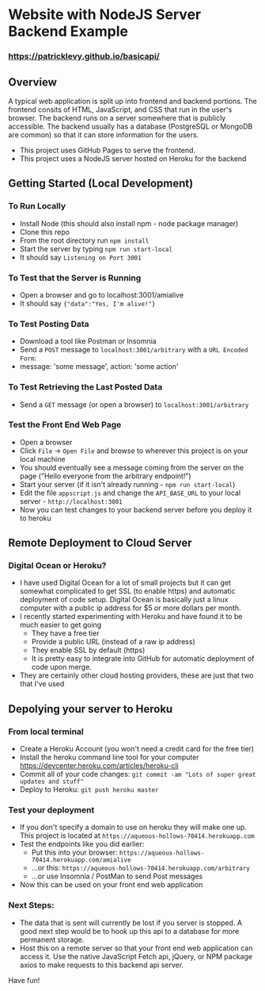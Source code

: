 # Website with NodeJS Server Backend Example

### https://patricklevy.github.io/basicapi/

## Overview
A typical web application is split up into frontend and backend portions. The frontend consits of HTML, JavaScript, and CSS that run in the user's browser. The backend runs on a server somewhere that is publicly accessible. The backend usually has a database (PostgreSQL or MongoDB are common) so that it can store information for the users.
- This project uses GitHub Pages to serve the frontend.
- This project uses a NodeJS server hosted on Heroku for the backend

## Getting Started (Local Development)
### To Run Locally
- Install Node (this should also install npm - node package manager)
- Clone this repo
- From the root directory run `npm install`
- Start the server by typing `npm run start-local`
- It should say `Listening on Port 3001`

### To Test that the Server is Running
- Open a browser and go to localhost:3001/amialive
- It should say `{"data":"Yes, I'm alive!"}`

### To Test Posting Data
- Download a tool like Postman or Insomnia
- Send a `POST` message to `localhost:3001/arbitrary` with a `URL Encoded Form`: 
- message: 'some message', action: 'some action'

### To Test Retrieving the Last Posted Data
- Send a `GET` message (or open a browser) to `localhost:3001/arbitrary`

### Test the Front End Web Page
- Open a browser
- Click `File` -> `Open File` and browse to wherever this project is on your local machine
- You should eventually see a message coming from the server on the page ("Hello everyone from the arbitrary endpoint!")
- Start your server (if it isn't already running - `npm run start-local`)
- Edit the file `appscript.js` and change the `API_BASE_URL` to your local server - `http://localhost:3001`
- Now you can test changes to your backend server before you deploy it to heroku

## Remote Deployment to Cloud Server

### Digital Ocean or Heroku?
- I have used Digital Ocean for a lot of small projects but it can get somewhat complicated to get SSL (to enable https) and automatic deployment of code setup. Digital Ocean is basically just a linux computer with a public ip address for $5 or more dollars per month.
- I recently started experimenting with Heroku and have found it to be much easier to get going
  - They have a free tier
  - Provide a public URL (instead of a raw ip address)
  - They enable SSL by default (https)
  - It is pretty easy to integrate into GitHub for automatic deployment of code upon merge.
- They are certainly other cloud hosting providers, these are just that two that I've used

## Depolying your server to Heroku
### From local terminal
- Create a Heroku Account (you won't need a credit card for the free tier)
- Install the heroku command line tool for your computer https://devcenter.heroku.com/articles/heroku-cli
- Commit all of your code changes: `git commit -am "Lots of super great updates and stuff"`
- Deploy to Heroku: `git push heroku master`

### Test your deployment
- If you don't specify a domain to use on heroku they will make one up. This project is located at `https://aqueous-hollows-70414.herokuapp.com`
- Test the endpoints like you did earlier:
  - Put this into your browser: `https://aqueous-hollows-70414.herokuapp.com/amialive`
  - ...or this: `https://aqueous-hollows-70414.herokuapp.com/arbitrary`
  - ...or use Insomnia / PostMan to send Post messages
- Now this can be used on your front end web application

### Next Steps:
- The data that is sent will currently be lost if you server is stopped. A good next step would be to hook up this api to a database for more permanent storage.
- Host this on a remote server so that your front end web application can access it. Use the native JavaScript Fetch api, jQuery, or NPM package axios to make requests to this backend api server.


Have fun!

